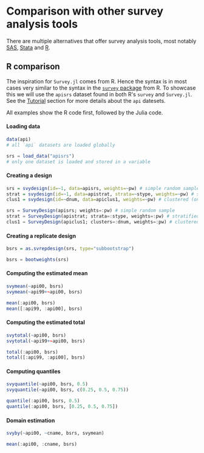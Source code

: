 # Comparison with other survey analysis tools

There are multiple alternatives that offer survey analysis tools, most notably
[SAS](https://support.sas.com/rnd/app/stat/procedures/SurveyAnalysis.html),
[Stata](https://www.stata.com/features/survey-methods/)
and [R](https://CRAN.R-project.org/package=survey).

## R comparison

The inspiration for `Survey.jl` comes from R. Hence the syntax is in most cases
very similar to the syntax in the [`survey` package](https://cran.r-project.org/web/packages/survey/survey.pdf)
from R. To showcase this we will use the `apisrs` dataset found in both R's
`survey` and `Survey.jl`. See the [Tutorial](@ref) section for more details about
the `api` datesets.

All examples show the R code first, followed by the Julia code.

#### Loading data

```R
data(api)
# all `api` datasets are loaded globally
```

```julia
srs = load_data("apisrs")
# only one dataset is loaded and stored in a variable
```

#### Creating a design

```R
srs = svydesign(id=~1, data=apisrs, weights=~pw) # simple random sample
strat = svydesign(id=~1, data=apistrat, strata=~stype, weights=~pw) # stratified
clus1 = svydesign(id=~dnum, data=apiclus1, weights=~pw) # clustered (one stage)
```

```julia
srs = SurveyDesign(apisrs; weights=:pw) # simple random sample
strat = SurveyDesign(apistrat; strata=:stype, weights=:pw) # stratified
clus1 = SurveyDesign(apiclus1; clusters=:dnum, weights=:pw) # clustered (one stage)
```

#### Creating a replicate design

```R
bsrs = as.svrepdesign(srs, type="subbootstrap")
```

```julia
bsrs = bootweights(srs)
```

#### Computing the estimated mean

```R
svymean(~api00, bsrs)
svymean(~api99+~api00, bsrs)
```

```julia
mean(:api00, bsrs)
mean([:api99, :api00], bsrs)
```

#### Computing the estimated total

```R
svytotal(~api00, bsrs)
svytotal(~api99+~api00, bsrs)
```

```julia
total(:api00, bsrs)
total([:api99, :api00], bsrs)
```

#### Computing quantiles

```R
svyquantile(~api00, bsrs, 0.5)
svyquantile(~api00, bsrs, c(0.25, 0.5, 0.75))
```

```julia
quantile(:api00, bsrs, 0.5)
quantile(:api00, bsrs, [0.25, 0.5, 0.75])
```

#### Domain estimation

```R
svyby(~api00, ~cname, bsrs, svymean)
```

```julia
mean(:api00, :cname, bsrs)
```
